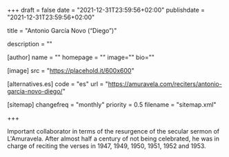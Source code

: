 +++
draft = false
date = "2021-12-31T23:59:56+02:00"
publishdate = "2021-12-31T23:59:56+02:00"

title = "Antonio García Novo (“Diego”)"

description = ""

[author]
    name = ""
    homepage = ""
    image=""
    bio=""

[image]
    src = "https://placehold.it/600x600"

[alternatives.es]
    code = "es"
    url = "https://amuravela.com/reciters/antonio-garcia-novo-diego/"

[sitemap]
  changefreq = "monthly"
  priority = 0.5
  filename = "sitemap.xml"

+++

Important collaborator in terms of the resurgence of the secular sermon of L'Amuravela. After almost half a century of not being celebrated, he was in charge of reciting the verses in 1947, 1949, 1950, 1951, 1952 and 1953.